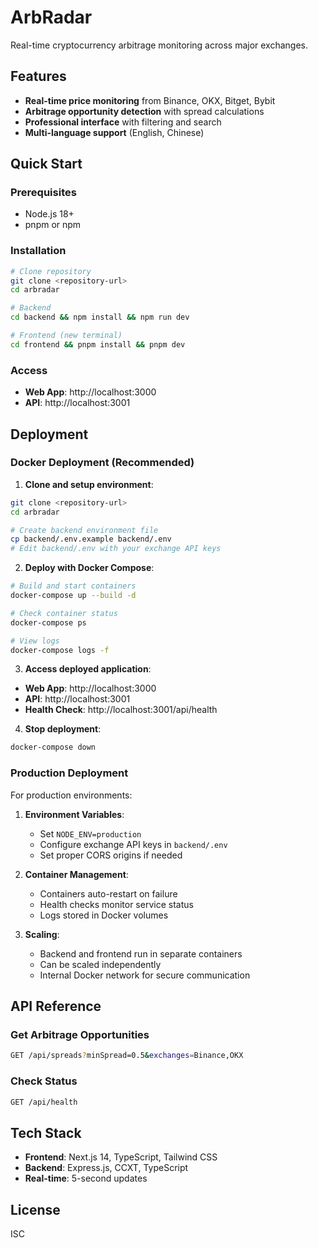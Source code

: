 # ArbRadar

Real-time cryptocurrency arbitrage monitoring across major exchanges.

## Features

- **Real-time price monitoring** from Binance, OKX, Bitget, Bybit
- **Arbitrage opportunity detection** with spread calculations
- **Professional interface** with filtering and search
- **Multi-language support** (English, Chinese)

## Quick Start

### Prerequisites
- Node.js 18+
- pnpm or npm

### Installation
```bash
# Clone repository
git clone <repository-url>
cd arbradar

# Backend
cd backend && npm install && npm run dev

# Frontend (new terminal)
cd frontend && pnpm install && pnpm dev
```

### Access
- **Web App**: http://localhost:3000
- **API**: http://localhost:3001

## Deployment

### Docker Deployment (Recommended)

1. **Clone and setup environment**:
```bash
git clone <repository-url>
cd arbradar

# Create backend environment file
cp backend/.env.example backend/.env
# Edit backend/.env with your exchange API keys
```

2. **Deploy with Docker Compose**:
```bash
# Build and start containers
docker-compose up --build -d

# Check container status
docker-compose ps

# View logs
docker-compose logs -f
```

3. **Access deployed application**:
- **Web App**: http://localhost:3000
- **API**: http://localhost:3001
- **Health Check**: http://localhost:3001/api/health

4. **Stop deployment**:
```bash
docker-compose down
```

### Production Deployment

For production environments:

1. **Environment Variables**:
   - Set `NODE_ENV=production`
   - Configure exchange API keys in `backend/.env`
   - Set proper CORS origins if needed

2. **Container Management**:
   - Containers auto-restart on failure
   - Health checks monitor service status
   - Logs stored in Docker volumes

3. **Scaling**:
   - Backend and frontend run in separate containers
   - Can be scaled independently
   - Internal Docker network for secure communication

## API Reference

### Get Arbitrage Opportunities
```bash
GET /api/spreads?minSpread=0.5&exchanges=Binance,OKX
```

### Check Status
```bash
GET /api/health
```

## Tech Stack

- **Frontend**: Next.js 14, TypeScript, Tailwind CSS
- **Backend**: Express.js, CCXT, TypeScript
- **Real-time**: 5-second updates

## License

ISC 